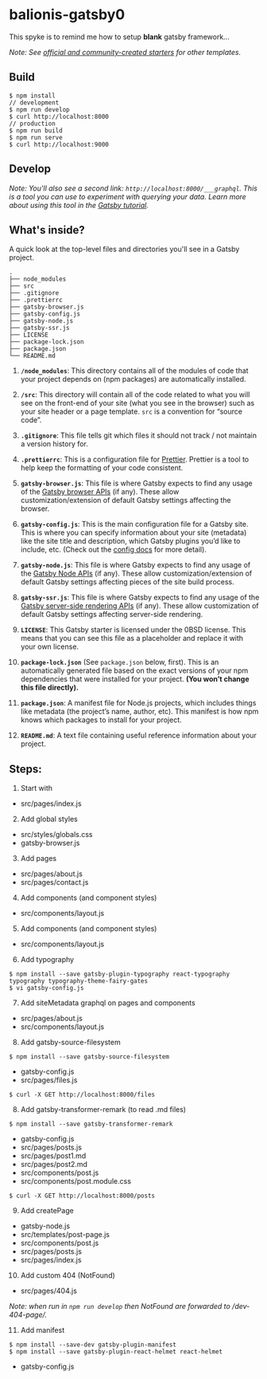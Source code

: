 # balionis-gatsby0

This spyke is to remind me how to setup __blank__ gatsby framework... 

_Note: See [official and community-created starters](https://www.gatsbyjs.com/docs/gatsby-starters/) for other templates._

## Build 

```
$ npm install
// development
$ npm run develop 
$ curl http://localhost:8000
// production
$ npm run build
$ npm run serve
$ curl http://localhost:9000
```

## Develop

_Note: You'll also see a second link: _`http://localhost:8000/___graphql`_. This is a tool you can use to experiment with querying your data. 
Learn more about using this tool in the [Gatsby tutorial](https://www.gatsbyjs.com/tutorial/part-five/#introducing-graphiql)._


## What's inside?

A quick look at the top-level files and directories you'll see in a Gatsby project.

    .
    ├── node_modules
    ├── src
    ├── .gitignore
    ├── .prettierrc
    ├── gatsby-browser.js
    ├── gatsby-config.js
    ├── gatsby-node.js
    ├── gatsby-ssr.js
    ├── LICENSE
    ├── package-lock.json
    ├── package.json
    └── README.md

1.  **`/node_modules`**: This directory contains all of the modules of code that your project depends on (npm packages) are automatically installed.

2.  **`/src`**: This directory will contain all of the code related to what you will see on the front-end of your site (what you see in the browser) such as your site header or a page template. `src` is a convention for “source code”.

3.  **`.gitignore`**: This file tells git which files it should not track / not maintain a version history for.

4.  **`.prettierrc`**: This is a configuration file for [Prettier](https://prettier.io/). Prettier is a tool to help keep the formatting of your code consistent.

5.  **`gatsby-browser.js`**: This file is where Gatsby expects to find any usage of the [Gatsby browser APIs](https://www.gatsbyjs.com/docs/browser-apis/) (if any). These allow customization/extension of default Gatsby settings affecting the browser.

6.  **`gatsby-config.js`**: This is the main configuration file for a Gatsby site. This is where you can specify information about your site (metadata) like the site title and description, which Gatsby plugins you’d like to include, etc. (Check out the [config docs](https://www.gatsbyjs.com/docs/gatsby-config/) for more detail).

7.  **`gatsby-node.js`**: This file is where Gatsby expects to find any usage of the [Gatsby Node APIs](https://www.gatsbyjs.com/docs/node-apis/) (if any). These allow customization/extension of default Gatsby settings affecting pieces of the site build process.

8.  **`gatsby-ssr.js`**: This file is where Gatsby expects to find any usage of the [Gatsby server-side rendering APIs](https://www.gatsbyjs.com/docs/ssr-apis/) (if any). These allow customization of default Gatsby settings affecting server-side rendering.

9.  **`LICENSE`**: This Gatsby starter is licensed under the 0BSD license. This means that you can see this file as a placeholder and replace it with your own license.

10. **`package-lock.json`** (See `package.json` below, first). This is an automatically generated file based on the exact versions of your npm dependencies that were installed for your project. **(You won’t change this file directly).**

11. **`package.json`**: A manifest file for Node.js projects, which includes things like metadata (the project’s name, author, etc). This manifest is how npm knows which packages to install for your project.

12. **`README.md`**: A text file containing useful reference information about your project.

## Steps: 

1. Start with 
- src/pages/index.js 

2. Add global styles
- src/styles/globals.css
- gatsby-browser.js

3. Add pages
- src/pages/about.js 
- src/pages/contact.js 

4. Add components (and component styles)
- src/components/layout.js

5. Add components (and component styles)
- src/components/layout.js

6. Add typography

```
$ npm install --save gatsby-plugin-typography react-typography typography typography-theme-fairy-gates
$ vi gatsby-config.js
```

7. Add siteMetadata graphql on pages and components
- src/pages/about.js
- src/components/layout.js

8. Add gatsby-source-filesystem 
```
$ npm install --save gatsby-source-filesystem
```
- gatsby-config.js
- src/pages/files.js
```
$ curl -X GET http://localhost:8000/files
```

8. Add gatsby-transformer-remark (to read .md files)
```
$ npm install --save gatsby-transformer-remark
```
- gatsby-config.js
- src/pages/posts.js
- src/pages/post1.md
- src/pages/post2.md
- src/components/post.js
- src/components/post.module.css
```
$ curl -X GET http://localhost:8000/posts
```

9. Add createPage
- gatsby-node.js
- src/templates/post-page.js
- src/components/post.js 
- src/pages/posts.js
- src/pages/index.js

10. Add custom 404 (NotFound)
- src/pages/404.js

_Note: when run in ```npm run develop``` then NotFound are forwarded to /dev-404-page/._

11. Add manifest

```
$ npm install --save-dev gatsby-plugin-manifest
$ npm install --save gatsby-plugin-react-helmet react-helmet
```
- gatsby-config.js
